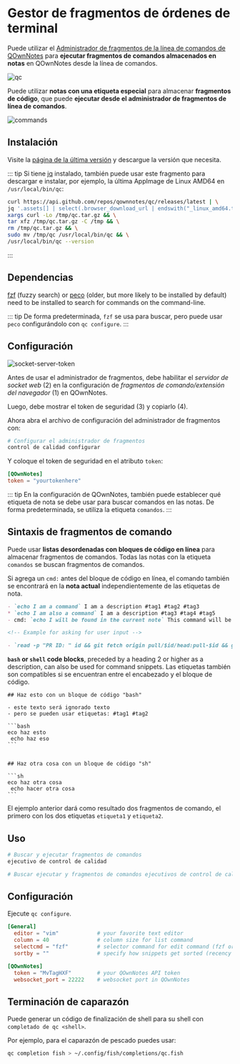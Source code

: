 # Gestor de fragmentos de órdenes de terminal

Puede utilizar el [Administrador de fragmentos de la línea de comandos de QOwnNotes](https://github.com/qownnotes/qc) para **ejecutar fragmentos de comandos almacenados en notas** en QOwnNotes desde la línea de comandos.

![qc](/img/qc.png)

Puede utilizar **notas con una etiqueta especial** para almacenar **fragmentos de código**, que puede **ejecutar desde el administrador de fragmentos de línea de comandos**.

![commands](/img/commands.png)

## Instalación

Visite la [página de la última versión](https://github.com/qownnotes/qc/releases/latest) y descargue la versión que necesita.

::: tip
Si tiene [jq](https://stedolan.github.io/jq) instalado, también puede usar este fragmento para descargar e instalar, por ejemplo, la última AppImage de Linux AMD64 en `/usr/local/bin/qc`:

```bash
curl https://api.github.com/repos/qownnotes/qc/releases/latest | \
jq '.assets[] | select(.browser_download_url | endswith("_linux_amd64.tar.gz")) | .browser_download_url' | \
xargs curl -Lo /tmp/qc.tar.gz && \
tar xfz /tmp/qc.tar.gz -C /tmp && \
rm /tmp/qc.tar.gz && \
sudo mv /tmp/qc /usr/local/bin/qc && \
/usr/local/bin/qc --version
```
:::

## Dependencias

[fzf](https://github.com/junegunn/fzf) (fuzzy search) or [peco](https://github.com/peco/peco) (older, but more likely to be installed by default) need to be installed to search for commands on the command-line.

::: tip
De forma predeterminada, `fzf` se usa para buscar, pero puede usar `peco` configurándolo con `qc configure`.
:::

## Configuración

![socket-server-token](/img/socket-server-token.png)

Antes de usar el administrador de fragmentos, debe habilitar el *servidor de socket web* (2) en la configuración de *fragmentos de comando/extensión del navegador* (1) en QOwnNotes.

Luego, debe mostrar el token de seguridad (3) y copiarlo (4).

Ahora abra el archivo de configuración del administrador de fragmentos con:

```bash
# Configurar el administrador de fragmentos
control de calidad configurar
```

Y coloque el token de seguridad en el atributo `token`:

```toml
[QOwnNotes]
token = "yourtokenhere"
```

::: tip
En la configuración de QOwnNotes, también puede establecer qué etiqueta de nota se debe usar para buscar comandos en las notas. De forma predeterminada, se utiliza la etiqueta `comandos`.
:::

## Sintaxis de fragmentos de comando

Puede usar **listas desordenadas con bloques de código en línea** para almacenar fragmentos de comandos. Todas las notas con la etiqueta `comandos` se buscan fragmentos de comandos.

Si agrega un `cmd:` antes del bloque de código en línea, el comando también se encontrará en la **nota actual** independientemente de las etiquetas de nota.

```markdown
- `echo I am a command` I am a description #tag1 #tag2 #tag3
* `echo I am also a command` I am a description #tag3 #tag4 #tag5
- cmd: `echo I will be found in the current note` This command will be found in the current note regardless of note tags

<!-- Example for asking for user input -->

- `read -p "PR ID: " id && git fetch origin pull/$id/head:pull-$id && git checkout pull-$id` Ask for pull request ID and checkout pull request
```

**`bash` or `shell` code blocks**, preceded by a heading 2 or higher as a description, can also be used for command snippets. Las etiquetas también son compatibles si se encuentran entre el encabezado y el bloque de código.

    ## Haz esto con un bloque de código "bash"

    - este texto será ignorado texto
    - pero se pueden usar etiquetas: #tag1 #tag2

    ```bash
    eco haz esto
     echo haz eso
    ```


    ## Haz otra cosa con un bloque de código "sh"

    ```sh
    eco haz otra cosa
     echo hacer otra cosa
    ```

El ejemplo anterior dará como resultado dos fragmentos de comando, el primero con los dos etiquetas `etiqueta1` y `etiqueta2`.

## Uso

```bash
# Buscar y ejecutar fragmentos de comandos
ejecutivo de control de calidad
```

```bash
# Buscar ejecutar y fragmentos de comandos ejecutivos de control de calidad
```

## Configuración

Ejecute `qc configure`.

```toml
[General]
  editor = "vim"            # your favorite text editor
  column = 40               # column size for list command
  selectcmd = "fzf"         # selector command for edit command (fzf or peco)
  sortby = ""               # specify how snippets get sorted (recency (default), -recency, description, -description, command, -command, output, -output)

[QOwnNotes]
  token = "MvTagHXF"        # your QOwnNotes API token
  websocket_port = 22222    # websocket port in QOwnNotes
```

## Terminación de caparazón

Puede generar un código de finalización de shell para su shell con `completado de qc <shell>`.

Por ejemplo, para el caparazón de pescado puedes usar:

```bash
qc completion fish > ~/.config/fish/completions/qc.fish
```
